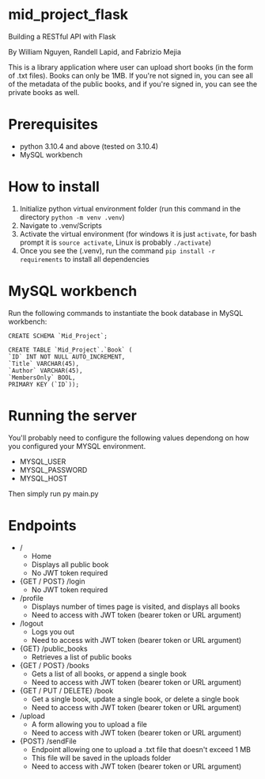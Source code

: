 # mid_project_flask
Building a RESTful API with Flask

By William Nguyen, Randell Lapid, and Fabrizio Mejia

This is a library application where user can upload short books (in the form of .txt files). Books can only be 1MB.
If you're not signed in, you can see all of the metadata of the public books, and if you're signed in, you can see the private books as well.

# Prerequisites
- python 3.10.4 and above (tested on 3.10.4)
- MySQL workbench

# How to install
1. Initialize python virtual environment folder (run this command in the directory `python -m venv .venv`)
2. Navigate to .venv/Scripts
3. Activate the virtual environment (for windows it is just `activate`, for bash prompt it is `source activate`, Linux is probably `./activate`)
4. Once you see the (.venv), run the command `pip install -r requirements` to install all dependencies

# MySQL workbench
Run the following commands to instantiate the book database in MySQL workbench:
```
CREATE SCHEMA `Mid_Project`;

CREATE TABLE `Mid_Project`.`Book` (
`ID` INT NOT NULL AUTO_INCREMENT,
`Title` VARCHAR(45),
`Author` VARCHAR(45),
`MembersOnly` BOOL, 
PRIMARY KEY (`ID`));
```

# Running the server
You'll probably need to configure the following values dependong on how you configured your MYSQL environment.
- MYSQL_USER
- MYSQL_PASSWORD
- MYSQL_HOST

Then simply run py main.py

# Endpoints
- /
  - Home
  - Displays all public book
  - No JWT token required
- {GET / POST} /login
  - No JWT token required
- /profile
  - Displays number of times page is visited, and displays all books
  - Need to access with JWT token (bearer token or URL argument)
- /logout
  - Logs you out
  - Need to access with JWT token (bearer token or URL argument)
- {GET} /public_books
  - Retrieves a list of public books
- {GET / POST} /books
  - Gets a list of all books, or append a single book
  - Need to access with JWT token (bearer token or URL argument)
- {GET / PUT / DELETE} /book
  - Get a single book, update a single book, or delete a single book
  - Need to access with JWT token (bearer token or URL argument)
- /upload
  - A form allowing you to upload a file
  - Need to access with JWT token (bearer token or URL argument)
- {POST} /sendFile
  - Endpoint allowing one to upload a .txt file that doesn't exceed 1 MB
  - This file will be saved in the uploads folder
  - Need to access with JWT token (bearer token or URL argument)
